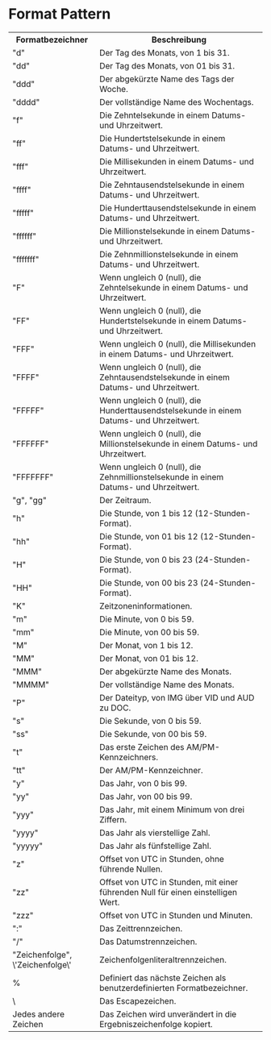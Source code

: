 # Format Pattern

<table>
    <tr>
        <th>
            Formatbezeichner
        </th>
        <th>
            Beschreibung
        </th>
    </tr>
    <tr>
        <td>
            "d"
        </td>
        <td>
            Der Tag des Monats, von 1 bis 31.
        </td>
    </tr>
    <tr>
        <td>
            "dd"
        </td>
        <td>
            Der Tag des Monats, von 01 bis 31.
        </td>
    </tr>
    <tr>
        <td>
            "ddd"
        </td>
        <td>
            Der abgekürzte Name des Tags der Woche.
        </td>
    </tr>
    <tr>
        <td>
            "dddd"
        </td>
        <td>
            Der vollständige Name des Wochentags.
        </td>
    </tr>
    <tr>
        <td>
            "f"
        </td>
        <td>
            Die Zehntelsekunde in einem Datums- und Uhrzeitwert.
        </td>
    </tr>
    <tr>
        <td>
            "ff"
        </td>
        <td>
            Die Hundertstelsekunde in einem Datums- und Uhrzeitwert.
        </td>
    </tr>
    <tr>
        <td>
            "fff"
        </td>
        <td>
            Die Millisekunden in einem Datums- und Uhrzeitwert.
        </td>
    </tr>
    <tr>
        <td>
            "ffff"
        </td>
        <td>
            Die Zehntausendstelsekunde in einem Datums- und Uhrzeitwert.
        </td>
    </tr>
    <tr>
        <td>
            "fffff"
        </td>
        <td>
            Die Hunderttausendstelsekunde in einem Datums- und Uhrzeitwert.
        </td>
    </tr>
    <tr>
        <td>
            "ffffff"
        </td>
        <td>
            Die Millionstelsekunde in einem Datums- und Uhrzeitwert.
        </td>
    </tr>
    <tr>
        <td>
            "fffffff"
        </td>
        <td>
            Die Zehnmillionstelsekunde in einem Datums- und Uhrzeitwert.
        </td>
    </tr>
    <tr>
        <td>
            "F"
        </td>
        <td>
            Wenn ungleich 0 (null), die Zehntelsekunde in einem Datums- und Uhrzeitwert.
        </td>
    </tr>
    <tr>
        <td>
            "FF"
        </td>
        <td>
            Wenn ungleich 0 (null), die Hundertstelsekunde in einem Datums- und Uhrzeitwert.
        </td>
    </tr>
    <tr>
        <td>
            "FFF"
        </td>
        <td>
            Wenn ungleich 0 (null), die Millisekunden in einem Datums- und Uhrzeitwert.
        </td>
    </tr>
    <tr>
        <td>
            "FFFF"
        </td>
        <td>
            Wenn ungleich 0 (null), die Zehntausendstelsekunde in einem Datums- und Uhrzeitwert.
        </td>
    </tr>
    <tr>
        <td>
            "FFFFF"
        </td>
        <td>
            Wenn ungleich 0 (null), die Hunderttausendstelsekunde in einem Datums- und Uhrzeitwert.
        </td>
    </tr>
    <tr>
        <td>
            "FFFFFF"
        </td>
        <td>
            Wenn ungleich 0 (null), die Millionstelsekunde in einem Datums- und Uhrzeitwert.
        </td>
    </tr>
    <tr>
        <td>
            "FFFFFFF"
        </td>
        <td>
            Wenn ungleich 0 (null), die Zehnmillionstelsekunde in einem Datums- und Uhrzeitwert.
        </td>
    </tr>
    <tr>
        <td>
            "g", "gg"
        </td>
        <td>
            Der Zeitraum.
        </td>
    </tr>
    <tr>
        <td>
            "h"
        </td>
        <td>
            Die Stunde, von 1 bis 12 (12-Stunden-Format).
        </td>
    </tr>
    <tr>
        <td>
            "hh"
        </td>
        <td>
            Die Stunde, von 01 bis 12 (12-Stunden-Format).
        </td>
    </tr>
    <tr>
        <td>
            "H"
        </td>
        <td>
            Die Stunde, von 0 bis 23 (24-Stunden-Format).
        </td>
    </tr>
    <tr>
        <td>
            "HH"
        </td>
        <td>
            Die Stunde, von 00 bis 23 (24-Stunden-Format).
        </td>
    </tr>
    <tr>
        <td>
            "K"
        </td>
        <td>
            Zeitzoneninformationen.
        </td>
    </tr>
    <tr>
        <td>
            "m"
        </td>
        <td>
            Die Minute, von 0 bis 59.
        </td>
    </tr>
    <tr>
        <td>
            "mm"
        </td>
        <td>
            Die Minute, von 00 bis 59.
        </td>
    </tr>
    <tr>
        <td>
            "M"
        </td>
        <td>
            Der Monat, von 1 bis 12.
        </td>
    </tr>
    <tr>
        <td>
            "MM"
        </td>
        <td>
            Der Monat, von 01 bis 12.
        </td>
    </tr>
    <tr>
        <td>
            "MMM"
        </td>
        <td>
            Der abgekürzte Name des Monats.
        </td>
    </tr>
    <tr>
        <td>
            "MMMM"
        </td>
        <td>
            Der vollständige Name des Monats.
        </td>
    </tr>
    <tr>
        <td>
            "P"
        </td>
        <td>
            Der Dateityp, von IMG über VID und AUD zu DOC.
        </td>
    </tr>
    <tr>
        <td>
            "s"
        </td>
        <td>
            Die Sekunde, von 0 bis 59.
        </td>
    </tr>
    <tr>
        <td>
            "ss"
        </td>
        <td>
            Die Sekunde, von 00 bis 59.
        </td>
    </tr>
    <tr>
        <td>
            "t"
        </td>
        <td>
            Das erste Zeichen des AM/PM-Kennzeichners.
        </td>
    </tr>
    <tr>
        <td>
            "tt"
        </td>
        <td>
            Der AM/PM-Kennzeichner.
        </td>
    </tr>
    <tr>
        <td>
            "y"
        </td>
        <td>
            Das Jahr, von 0 bis 99.
        </td>
    </tr>
    <tr>
        <td>
            "yy"
        </td>
        <td>
            Das Jahr, von 00 bis 99.
        </td>
    </tr>
    <tr>
        <td>
            "yyy"
        </td>
        <td>
            Das Jahr, mit einem Minimum von drei Ziffern.
        </td>
    </tr>
    <tr>
        <td>
            "yyyy"
        </td>
        <td>
            Das Jahr als vierstellige Zahl.
        </td>
    </tr>
    <tr>
        <td>
            "yyyyy"
        </td>
        <td>
            Das Jahr als fünfstellige Zahl.
        </td>
    </tr>
    <tr>
        <td>
            "z"
        </td>
        <td>
            Offset von UTC in Stunden, ohne führende Nullen.
        </td>
    </tr>
    <tr>
        <td>
            "zz"
        </td>
        <td>
            Offset von UTC in Stunden, mit einer führenden Null für einen einstelligen Wert.
        </td>
    </tr>
    <tr>
        <td>
            "zzz"
        </td>
        <td>
            Offset von UTC in Stunden und Minuten.
        </td>
    </tr>
    <tr>
        <td>
            ":"
        </td>
        <td>
            Das Zeittrennzeichen.
        </td>
    </tr>
    <tr>
        <td>
            "/"
        </td>
        <td>
            Das Datumstrennzeichen.
        </td>
    </tr>
    <tr>
        <td>
            "Zeichenfolge", \'Zeichenfolge\'
        </td>
        <td>
            Zeichenfolgenliteraltrennzeichen.
        </td>
    </tr>
    <tr>
        <td>
            %
        </td>
        <td>
            Definiert das nächste Zeichen als benutzerdefinierten Formatbezeichner.
        </td>
    </tr>
    <tr>
        <td>
            \
        </td>
        <td>
            Das Escapezeichen.
        </td>
    </tr>
    <tr>
        <td>
            Jedes andere Zeichen
        </td>
        <td>
            Das Zeichen wird unverändert in die Ergebniszeichenfolge kopiert.
        </td>
    </tr>
</table>